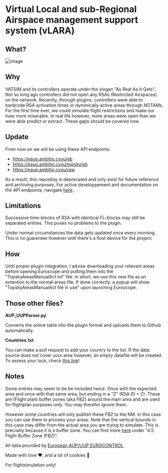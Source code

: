 # Virtual Local and sub-Regional Airspace management support system (vLARA)


## What?
![image](https://user-images.githubusercontent.com/51272243/159242206-294ff5c4-ec67-424d-b993-c40feb0ce1f8.png)

## Why
VATSIM and its controllers operate under the slogan "As Real As It Gets". Not so long ago controllers did not open any RSAs (Restricted Airspaces) on the network. Recently, through plugins, controllers were able to hardcode RSA activation times or dynimically active areas through NOTAMs. For the first time ever, we could simulate flight restrictions and make our lives more miserable. In real life however, more areas were open than we were able predict or extract. These gaps should be covered now.  

## Update
From now on we will be using these API endpoints:
* https://eaup.ambitio.cyou/eb
* https://eaup.ambitio.cyou/topsky/eb
* https://eaup.ambitio.cyou/raw

As a result, this repositoy is deprecated and only exist for future reference and archiving purposes.
For active developpement and documentation on the API endpoints, navigate [here](https://gitlab.com/portugal-vacc/eaup/).

## Limitations
Successive time-blocks of RSA with identical FL-blocks may still be separated entries. This poses no problems to the plugin.

Under normal circumstances the data gets updated once every morning. This is no guarentee however until there's a host device for the project.

## How
Until proper plugin integration, I advise downloading your relevant areas before opening Euroscope and putting them into the "TopskyAreasManualAct.txt" file. In short, we use this new file as an extention to the normal areas file. If done correctly, a popup will show "TopskyAreasManualAct file in use" upon launching Euroscope.

## Those other files?
**AUP_UUPParser.py**

Converts the online table into the plugin format and uploads them to Github automatically.


**Countries.txt**

You can make a pull request to add your country to the list. If the data source does not cover your area however, an empty datafile will be created. 
To assess your luck, check [this link](https://www.lara-eu.org/)!

## Notes

Some entries may seem to be be included twice. Once with the expected area and once with that same area, but ending in a "Z" (RSA ID + Z). These are (Flight plan) buffer zones (aka FBZ) around the main area and are used for flightplan purposes only. You may therefor ignore them.

However some countries will only publish these FBZ to the NM. In this case you can use them to process your areas. Note that the vertical bounds in this case may differ from the actual area you are trying to simulate. This is precisely because it is a buffer zone. You can find more [here](https://www.eurocontrol.int/sites/default/files/2020-07/eurocontrol-nm-fpl-req-guidilines-v1.3.pdf) under "4.5 Flight Buffer Zone (FBZ)".

All data provided by [European AUP/UUP EUROCONTROL](https://www.public.nm.eurocontrol.int/PUBPORTAL/gateway/spec/).

Made with love ❤, and a lot of cookies 🍪

For flightsimulation only!

